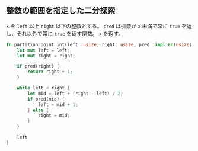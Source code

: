 ## 整数の範囲を指定した二分探索
`x` を `left` 以上 `right` 以下の整数とする。
`pred` は引数が `x` 未満で常に `true` を返し、それ以外で常に `true` を返す関数。
`x` を返す。

```rs
fn partition_point_int(left: usize, right: usize, pred: impl Fn(usize) -> bool) -> usize {
    let mut left = left;
    let mut right = right;

    if pred(right) {
        return right + 1;
    }

    while left < right {
        let mid = left + (right - left) / 2;
        if pred(mid) {
            left = mid + 1;
        } else {
            right = mid;
        }
    }

    left
}
```
